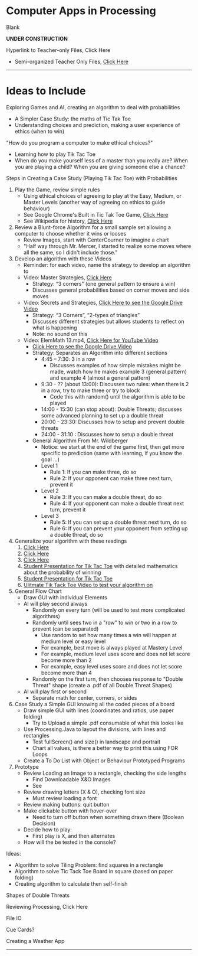 # Computer Apps in Processing
Blank

**UNDER CONSTRUCTION**

Hyperlink to Teacher-only Files, <a herf="https://drive.google.com/drive/folders/1dypmTf5AUxQQN6Bg0gQNNVjeARoiilxm">Click Here</a>
- Semi-organized Teacher Only Files, <a href="https://github.com/QEHS-ProcessingJava/Games-and-AI-Ideas">Click Here</a>

---

# Ideas to Include

Exploring Games and AI, creating an algorithm to deal with probabilities
- A Simpler Case Study: the maths of Tic Tak Toe
- Understanding choices and prediction, making a user experience of ethics (when to win)

"How do you program a computer to make ethical choices?"
- Learning how to play Tik Tac Toe
- When do you make yourself less of a master than you really are? When you are playing a child? When you are giving someone else a chance?

Steps in Creating a Case Study (Playing Tik Tac Toe) with Probabilities
1. Play the Game, review simple rules
   - Using ethical choices of agreeing to play at the Easy, Medium, or Master Levels (another way of agreeing on ethics to guide behaviour)
   - See Google Chrome's Built in Tic Tak Toe Game, <a href="https://www.google.com/search?q=tic+tac+toe">Click Here</a>
   - See Wikipedia for history, <a href="https://en.wikipedia.org/wiki/Tic-tac-toe">Click Here</a>
2. Review a Blunt-force Algorithm for a small sample set allowing a computer to choose whether it wins or looses
   - Review Images, start with CenterCourner to imagine a chart
   - "Half way through Mr. Mercer, I started to realize some moves where all the same, so I didn't include those."
3. Develop an algorithm with these Videos
   - Reminder: for each video, name the strategy to develop an algorithm to
   - Video: Master Strategies, <a href="https://www.youtube.com/watch?v=5n2aQ3UQu9Y">Click Here</a>
     - Strategy: “3 corners” (one general pattern to ensure a win)
     - Discusses general probabilities based on corner moves and side moves
   - Video: Secrets and Strategies, <a href="">Click Here to see the Google Drive Video</a>
     - Strategy: “3 Corners”, “2-types of triangles”
     - Discusses different strategies but allows students to reflect on what is happening
     - Note: no sound on this
   - Video: ElemMath 13.mp4, <a href="https://www.youtube.com/watch?v=_pJI5FJVbfQ">Click Here for YouTube Video</a>
     - <a href="">Click Here to see the Google Drive Video</a>
     - Strategy: Separates an Algorithm into different sections
       - 4:45 – 7:30: 3 in a row
         - Discusses examples of how simple mistakes might be made, watch how he makes example 3 (general pattern) and example 4 (almost a general pattern)
       - 9:30 - ?? (about 13:00): Discusses two rules: when there is 2 in a row, try to make three or try to block
         - Code this with random() until the algorithm is able to be played
       - 14:00 - 15:30 (can stop about): Double Threats; discusses some advanced planning to set up a double threat
       - 20:00 - 23:30: Discusses how to setup and prevent double threats
       - 24:00 - 31:10 : Discusses how to setup a double threat
     - General Algorithm From Mr. Wildberger
       - Notice: we start at the end of the game first, then get more specific to prediction (same with learning, if you know the goal ...)
       - Level 1
         - Rule 1: If you can make three, do so
         - Rule 2: If your opponent can make three next turn, prevent it
       - Level 2
         - Rule 3: If you can make a double threat, do so
         - Rule 4: If your opponent can make a double threat next turn, prevent it
       - Level 3
         - Rule 5: If you can set up a double threat next turn, do so
         - Rule 6: If you can prevent your opponent from setting up a double threat, do so
4. Generalize your algorithm with these readings
   1. <a href="https://www.quora.com/What-is-the-probability-of-the-first-player-winning-in-Tic-Tac-Toe-as-well-as-the-second-one-winning">Click Here</a>
   2. <a href="http://mathforum.org/kb/thread.jspa?forumID=13&threadID=1164858&messageID=3821102">Click Here</a>
   3. <a href="https://math.stackexchange.com/questions/452031/chance-of-winning-in-tic-tac-toe">Click Here</a>
   4. <a href="https://www.youtube.com/watch?v=YUpUkQmpp0s">Student Presentation for Tik Tac Toe</a> with detailed mathematics about the probability of winning
   5. <a href="https://www.youtube.com/watch?v=YUpUkQmpp0s">Student Presentation for Tik Tac Toe</a>
   6. <a href="https://www.youtube.com/watch?v=weC1pAeh2Do">Ulitmate Tik Tack Toe Video to test your algorithm on</a>
5. General Flow Chart
   - Draw GUI with individual Elements
   - AI will play second always
     - Randomly on every turn (will be used to test more complicated algorithms)
     - Randomly until sees two in a "row" to win or two in a row to prevent (can be separated)
       - Use random to set how many times a win will happen at medium level or easy level
       - For example, best move is always played at Mastery Level
       - For example, medium level uses score and does not let score become more than 2
       - For example, easy level uses score and does not let score become more than 4
     - Randomly on the first turn, then chooses response to "Double Threat" shape (create a .pdf of all Double Threat Shapes)
   - AI will play first or second
     - Separate math for center, corners, or sides
6. Case Study a Simple GUI knowing all the coded pieces of a board
   - Draw simple GUI with lines (coordinates and ratios, use paper folding)
     - Try to Upload a simple .pdf consumable of what this looks like
   - Use Processing.Java to layout the divisions, with lines and rectangles
     - Test fullScreen() and size() in landscape and portrait
     - Chart all values, is there a better way to print this using FOR Loops
   - Create a To Do List with Object or Behaviour Prototyped Programs
7. Prototype
   - Review Loading an Image to a rectangle, checking the side lengths
     - Find Downloadable X&O Images
     - See
   - Review drawing letters (X & O), checking font size
     - Must review loading a font
   - Review making buttons: quit button
   - Make clickable button with hover-over
     - Need to turn off button when something drawn there (Boolean Decision)
   - Decide how to play:
     - First play is X, and then alternates
   - How will the be tested in the console?

Ideas:
- Algorithm to solve Tiling Problem: find squares in a rectangle
- Algorithm to solve Tic Tack Toe Board in square (based on paper folding)
- Creating algorithm to calculate then self-finish






Shapes of Double Threats

Reviewing Processing, <a herf="https://drive.google.com/drive/folders/1SlRPvA7aeSPPZgV9GouJFS1mHgakZvUn">Click Here</a>

File IO

Cue Cards?

Creating a Weather App

---
